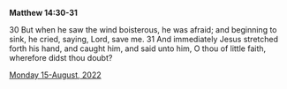 **Matthew 14:30-31**

30 But when he saw the wind boisterous, he was afraid; and beginning to sink, he cried, saying, Lord, save me. 31 And immediately Jesus stretched forth his hand, and caught him, and said unto him, O thou of little faith, wherefore didst thou doubt?

[Monday 15-August, 2022](https://t.me/s/daily_scripture)
